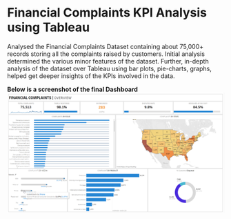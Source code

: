 # Financial Complaints KPI Analysis using Tableau
 Analysed the Financial Complaints Dataset containing about 75,000+ records storing all the complaints raised by customers. Initial analysis determined the various minor features of the dataset. Further, in-depth analysis of the dataset over Tableau using bar plots, pie-charts, graphs, helped get deeper insights of the KPIs involved in the data.


**Below is a screenshot of the final Dashboard**
<kbd> <img src="https://github.com/desaikun1996/Financial-Complaints-KPI-Analysis-using-Tableau/blob/main/FinalDashboard.png" /> </kbd>
